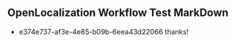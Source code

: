 ## OpenLocalization Workflow Test MarkDown
* e374e737-af3e-4e85-b09b-6eea43d22066 
thanks!<!--HONumber=Mar16_HO2-->
